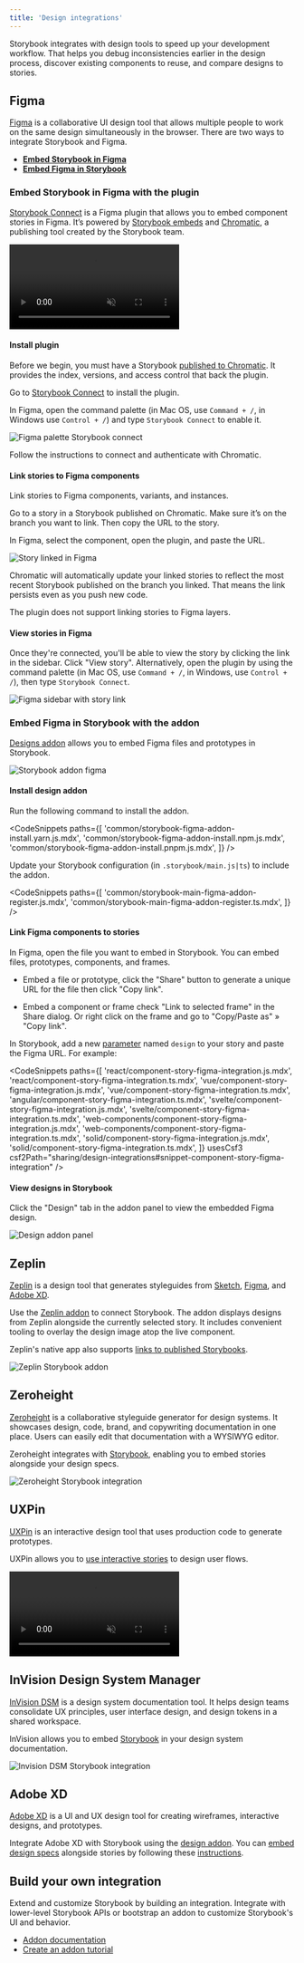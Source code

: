 ```yaml
---
title: 'Design integrations'
---
```


Storybook integrates with design tools to speed up your development workflow. That helps you debug inconsistencies earlier in the design process, discover existing components to reuse, and compare designs to stories.

## Figma

[Figma](https://www.figma.com/) is a collaborative UI design tool that allows multiple people to work on the same design simultaneously in the browser. There are two ways to integrate Storybook and Figma.

- [**Embed Storybook in Figma**](#embed-storybook-in-figma-with-the-plugin)
- [**Embed Figma in Storybook**](#embed-figma-in-storybook-with-the-addon)

### Embed Storybook in Figma with the plugin

[Storybook Connect](https://www.figma.com/community/plugin/1056265616080331589/Storybook-Connect) is a Figma plugin that allows you to embed component stories in Figma. It’s powered by [Storybook embeds](./embed.md) and [Chromatic](https://www.chromatic.com/?utm_source=storybook_website&utm_medium=link&utm_campaign=storybook), a publishing tool created by the Storybook team.

<video autoPlay muted playsInline loop>
  <source src="figma-plugin-open-story.mp4" type="video/mp4" />
</video>

#### Install plugin

Before we begin, you must have a Storybook [published to Chromatic](./publish-storybook.md#publish-storybook-with-chromatic). It provides the index, versions, and access control that back the plugin.

Go to [Storybook Connect](https://www.figma.com/community/plugin/1056265616080331589/Storybook-Connect) to install the plugin.

In Figma, open the command palette (in Mac OS, use `Command + /`, in Windows use `Control + /`) and type `Storybook Connect` to enable it.

![Figma palette Storybook connect](./figma-plugin-open-in-figma.png)

Follow the instructions to connect and authenticate with Chromatic.

#### Link stories to Figma components

Link stories to Figma components, variants, and instances.

Go to a story in a Storybook published on Chromatic. Make sure it’s on the branch you want to link. Then copy the URL to the story.

In Figma, select the component, open the plugin, and paste the URL.

![Story linked in Figma](./figma-plugin-paste-url.png)

Chromatic will automatically update your linked stories to reflect the most recent Storybook published on the branch you linked. That means the link persists even as you push new code.

<Callout variant="info" icon="💡">

The plugin does not support linking stories to Figma layers.

</Callout>

#### View stories in Figma

Once they're connected, you'll be able to view the story by clicking the link in the sidebar. Click "View story". Alternatively, open the plugin by using the command palette (in Mac OS, use `Command + /`, in Windows, use `Control + /`), then type `Storybook Connect`.

![Figma sidebar with story link](./figma-plugin-sidebar.png)

### Embed Figma in Storybook with the addon

[Designs addon](https://storybook.js.org/addons/@storybook/addon-designs) allows you to embed Figma files and prototypes in Storybook.

![Storybook addon figma](./storybook-figma-addon.png)

#### Install design addon

Run the following command to install the addon.

<!-- prettier-ignore-start -->

<CodeSnippets
  paths={[
    'common/storybook-figma-addon-install.yarn.js.mdx',
    'common/storybook-figma-addon-install.npm.js.mdx',
    'common/storybook-figma-addon-install.pnpm.js.mdx',
  ]}
/>

<!-- prettier-ignore-end -->

Update your Storybook configuration (in `.storybook/main.js|ts`) to include the addon.

<!-- prettier-ignore-start -->

<CodeSnippets
  paths={[
    'common/storybook-main-figma-addon-register.js.mdx',
    'common/storybook-main-figma-addon-register.ts.mdx',
  ]}
/>

<!-- prettier-ignore-end -->

#### Link Figma components to stories

In Figma, open the file you want to embed in Storybook. You can embed files, prototypes, components, and frames.

- Embed a file or prototype, click the "Share" button to generate a unique URL for the file then click "Copy link".

- Embed a component or frame check "Link to selected frame" in the Share dialog. Or right click on the frame and go to "Copy/Paste as" » "Copy link".

In Storybook, add a new [parameter](../writing-stories/parameters.md) named `design` to your story and paste the Figma URL. For example:

<!-- prettier-ignore-start -->

<CodeSnippets
  paths={[
    'react/component-story-figma-integration.js.mdx',
    'react/component-story-figma-integration.ts.mdx',
    'vue/component-story-figma-integration.js.mdx',
    'vue/component-story-figma-integration.ts.mdx',
    'angular/component-story-figma-integration.ts.mdx',
    'svelte/component-story-figma-integration.js.mdx',
    'svelte/component-story-figma-integration.ts.mdx',
    'web-components/component-story-figma-integration.js.mdx',
    'web-components/component-story-figma-integration.ts.mdx',
    'solid/component-story-figma-integration.js.mdx',
    'solid/component-story-figma-integration.ts.mdx',
  ]}
  usesCsf3
  csf2Path="sharing/design-integrations#snippet-component-story-figma-integration"
/>

<!-- prettier-ignore-end -->

#### View designs in Storybook

Click the "Design" tab in the addon panel to view the embedded Figma design.

![Design addon panel](./design-addon-panel.png)

## Zeplin

[Zeplin](https://zeplin.io/) is a design tool that generates styleguides from [Sketch](https://www.sketch.com/), [Figma](https://www.figma.com/), and [Adobe XD](https://www.adobe.com/products/xd.html).

Use the [Zeplin addon](https://storybook.js.org/addons/storybook-zeplin) to connect Storybook. The addon displays designs from Zeplin alongside the currently selected story. It includes convenient tooling to overlay the design image atop the live component.

Zeplin's native app also supports [links to published Storybooks](https://support.zeplin.io/en/articles/5674596-connecting-your-storybook-instance-with-zeplin).

![Zeplin Storybook addon](./storybook-zeplin-addon.png)

## Zeroheight

[Zeroheight](https://zeroheight.com/) is a collaborative styleguide generator for design systems. It showcases design, code, brand, and copywriting documentation in one place. Users can easily edit that documentation with a WYSIWYG editor.

Zeroheight integrates with [Storybook](https://zeroheight.com/3xlwst8/p/507ba7-storybook), enabling you to embed stories alongside your design specs.

![Zeroheight Storybook integration](./storybook-zeroheight.gif)

## UXPin

[UXPin](https://www.uxpin.com/) is an interactive design tool that uses production code to generate prototypes.

UXPin allows you to [use interactive stories](https://www.uxpin.com/docs/merge/storybook-integration/) to design user flows.

<video autoPlay muted playsInline loop>
  <source
    src="storybook-uxpin.mp4"
    type="video/mp4"
  />
</video>

## InVision Design System Manager

[InVision DSM](https://www.invisionapp.com/design-system-manager) is a design system documentation tool. It helps design teams consolidate UX principles, user interface design, and design tokens in a shared workspace.

InVision allows you to embed [Storybook](https://support.invisionapp.com/hc/en-us/articles/360028388192-Publishing-Storybook-to-DSM) in your design system documentation.

![Invision DSM Storybook integration](./storybook-invision-dsm.gif)

## Adobe XD

[Adobe XD](https://www.adobe.com/products/xd.html) is a UI and UX design tool for creating wireframes, interactive designs, and prototypes.

Integrate Adobe XD with Storybook using the [design addon](https://storybook.js.org/addons/storybook-addon-designs/). You can [embed design specs](https://helpx.adobe.com/xd/help/publish-design-specs.html) alongside stories by following these [instructions](https://pocka.github.io/storybook-addon-designs/?path=/story/docs-iframe-readme--page).

## Build your own integration

Extend and customize Storybook by building an integration. Integrate with lower-level Storybook APIs or bootstrap an addon to customize Storybook's UI and behavior.

- [Addon documentation](../addons/index.md)
- [Create an addon tutorial](https://storybook.js.org/tutorials/create-an-addon/)
